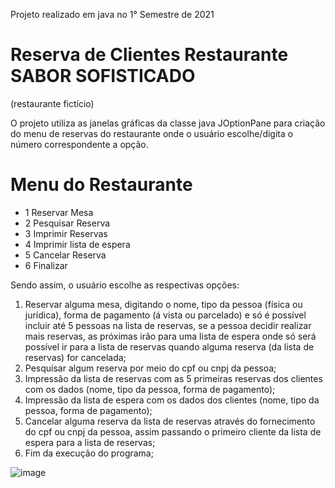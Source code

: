 
Projeto realizado em java no 1° Semestre de 2021 

# Reserva de Clientes Restaurante SABOR SOFISTICADO

(restaurante fictício)

O projeto utiliza as janelas gráficas da classe java JOptionPane para criação do menu de reservas do restaurante onde o usuário escolhe/digita o número correspondente a opção.

# Menu do Restaurante

  * 1 Reservar Mesa
  * 2 Pesquisar Reserva
  * 3 Imprimir Reservas
  * 4 Imprimir lista de espera
  * 5 Cancelar Reserva
  * 6 Finalizar
  
  Sendo assim, o usuário escolhe as respectivas opções: 
  
   1. Reservar alguma mesa, digitando o nome, tipo da pessoa (física ou jurídica), forma de pagamento (á vista ou parcelado) e só é possível incluir até 5 pessoas na lista de reservas, se a pessoa decidir realizar mais reservas, as próximas irão para uma lista de espera onde só será possível ir para a lista de reservas quando alguma reserva (da lista de reservas) for cancelada;
   2. Pesquisar algum reserva por meio do cpf ou cnpj da pessoa;
   3. Impressão da lista de reservas com as 5 primeiras reservas dos clientes com os dados (nome, tipo da pessoa, forma de pagamento);
   4. Impressão da lista de espera com os dados dos clientes (nome, tipo da pessoa, forma de pagamento);
   5. Cancelar alguma reserva da lista de reservas através do fornecimento do cpf ou cnpj da pessoa, assim passando o primeiro cliente da lista de espera para a lista de reservas;
   6. Fim da execução do programa;
   
   ![image](https://user-images.githubusercontent.com/68198636/184022391-fd586b59-7eb8-4df3-8c4a-dd11dd9b46d3.png)

